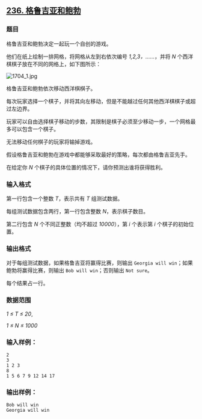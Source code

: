 ## [236. 格鲁吉亚和鲍勃](https://www.acwing.com/problem/content/238/)

### 题目

格鲁吉亚和鲍勃决定一起玩一个自创的游戏。

他们在纸上绘制一排网格，将网格从左到右依次编号 *1,2,3，......*，并将 *N* 个西洋棋棋子放在不同的网格上，如下图所示：

 ![1704_1.jpg](/media/article/image/2019/01/19/19_01841f9e1b-1704_1.jpg)

格鲁吉亚和鲍勃依次移动西洋棋棋子。

每次玩家选择一个棋子，并将其向左移动，但是不能越过任何其他西洋棋棋子或超过左边界。

玩家可以自由选择棋子移动的步数，其限制是棋子必须至少移动一步，一个网格最多可以包含一个棋子。

无法移动任何棋子的玩家将输掉游戏。

假设格鲁吉亚和鲍勃在游戏中都能够采取最好的策略，每次都由格鲁吉亚先手。

在给定你 *N* 个棋子的具体位置的情况下，请你预测出谁将获得胜利。

### 输入格式

第一行包含一个整数 *T*，表示共有 *T* 组测试数据。

每组测试数据包含两行，第一行包含整数 *N*，表示棋子数目。

第二行包含 *N* 个不同正整数（均不超过 *10000*），第 *i* 个表示第 *i* 个棋子的初始位置。

### 输出格式

对于每组测试数据，如果格鲁吉亚将赢得比赛，则输出 `Georgia will win`；如果鲍勃将赢得比赛，则输出 `Bob will win`；否则输出 `Not sure`。

每个结果占一行。

### 数据范围

*1 ≤ T ≤ 20*,

*1 ≤ N ≤ 1000*

### 输入样例：

```
2
3
1 2 3
8
1 5 6 7 9 12 14 17
```

### 输出样例：

```
Bob will win
Georgia will win
```
